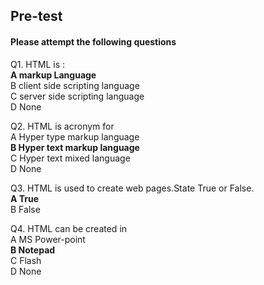 ## Pre-test
#### Please attempt the following questions

Q1. HTML is :<br>
**A  markup Language**<br>
B  client side scripting language<br>
C  server side scripting language<br>
D  None<br>

Q2. HTML is acronym for<br>
A  Hyper type markup language<br>
**B  Hyper text markup language**<br>
C  Hyper text mixed language<br>
D  None<br>

Q3. HTML is used to create web pages.State True or False.<br>
**A  True**<br>
B   False<br>

Q4. HTML can be created in<br>
A  MS Power-point<br>
**B  Notepad**<br>
C  Flash<br>
D  None<br>
